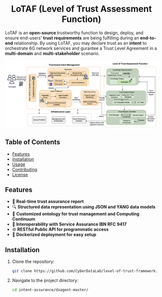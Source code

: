 <h1 align="center">LoTAF (Level of Trust Assessment Function)</h1>

LoTAF is an **open-source** trustworthy function to design, deploy, and ensure end-users' **trust requirements** are being fulfilling during an **end-to-end** relationship. By using LoTAF, you may declare trust as an **intent** to orchestrate 6G network services and gurantee a Trust Level Agreement in a **multi-domain** and **multi-stakeholder** scenario. 

![Framework](https://github.com/CyberDataLab/level-of-trust-framework/blob/main/LoT_architecture.png)

## Table of Contents

- [Features](#features)
- [Installation](#installation)
- [Usage](#usage)
- [Contributing](#contributing)
- [License](#license)

## Features

- 📡 **Real-time trust assurance report**  
- 🔍 **Structured data representation using JSON and YANG data models**  
- 🧠 **Customized ontology for trust management and Computing Continuum**  
- 🔗 **Interoperability with Service Assurance IBN RFC 9417**  
- ⚙️ **RESTful Public API for programmatic access**  
- 🐳 **Dockerized deployment for easy setup**  

## Installation

1. Clone the repository:
   ```bash
   git clone https://github.com/CyberDataLab/level-of-trust-framework.git

2. Navigate to the project directory:
    ```bash
    cd intent-assurance/dxagent-master/
